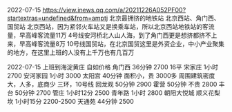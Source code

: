 
2022-07-15
https://view.inews.qq.com/a/20211226A052PF00?startextras=undefined&from=amptj
北京最拥挤的地铁站
北京西站、角门西、国贸站
北京西站，因为紧邻火车站又是换乘车站，所以北京西站地铁站的客流量，早高峰客流量11万
4号线安河桥北人山人海，到了角门西更是想挤都挤不上来，早高峰客流量8万
10号线国贸站，在北京国贸这里是外资企业，中小产业聚集的地方，在这里上班的人没有上千万也有几百万


2022-07-15
上班到海淀黄庄  自如价格
角门西  36分钟  2700 16平
宋家庄   1小时  2700
安河家园 1小时   3000
太阳宫 40分钟  面积小，贵   3000多   周围建筑密度大，人多，底商少   三环，10号线
回龙观  50分钟  2900
霍营 50分钟  不贵 2800
丰台 50分钟  2700
管庄 1小时12分  2500
青年路 1小时  2800  朝阳大悦城
顺义花梨坎 1小时15分  2200-2500
天通苑  44分钟  2500
